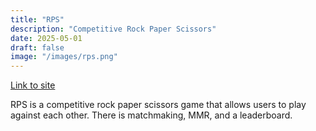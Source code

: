 ```yaml
---
title: "RPS"
description: "Competitive Rock Paper Scissors"
date: 2025-05-01
draft: false
image: "/images/rps.png"
---
```


[Link to site](https://rps.plus)

RPS is a competitive rock paper scissors game that allows users to play against each other. There is matchmaking, MMR, and a leaderboard.
